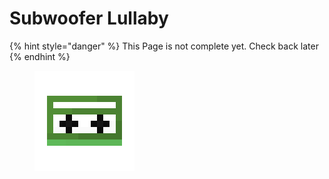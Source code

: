 # Subwoofer Lullaby

{% hint style="danger" %}
This Page is not complete yet. Check back later
{% endhint %}

<figure><img src="https://github.com/ItsMePok/PFE/blob/wikiAssets/cassette/cassette_subwooferlullaby.png?raw=true" alt=""><figcaption></figcaption></figure>
